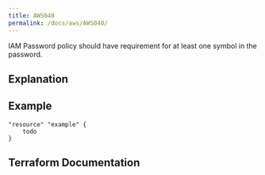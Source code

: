 ```yaml
---
title: AWS040
permalink: /docs/aws/AWS040/
---
```


IAM Password policy should have requirement for at least one symbol in the password.

## Explanation

## Example

```
"resource" "example" {
	todo
}
```

## Terraform Documentation
